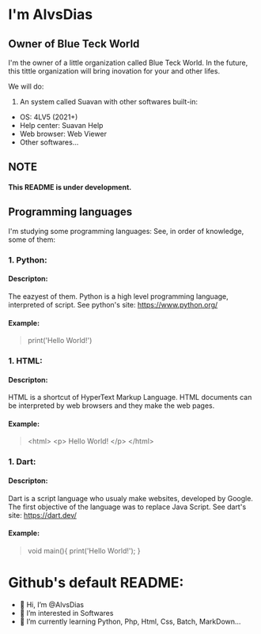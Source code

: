 # I'm AlvsDias

## Owner of Blue Teck World

I'm the owner of a little organization called Blue Teck World. In the future, this tittle organization will bring inovation for your and other lifes.

We will do:

1. An system called Suavan with other softwares built-in:

- OS: 4LV5 (2021+)
- Help center: Suavan Help
- Web browser: Web Viewer
- Other softwares...

## NOTE

#### **This README is under development.**

## Programming languages

I'm studying some programming languages: See, in order of knowledge, some of them:

### 1. Python:

  #### Descripton:

  The eazyest of them. Python is a high level programming language, interpreted of script. See python's site: https://www.python.org/

  #### Example:
  
 > print('Hello World!')

### 1. HTML:

  #### Descripton:

  HTML is a shortcut of HyperText Markup Language. HTML documents can be interpreted by web browsers and they make the web pages.

  #### Example:
  
 > \<html\>
 >     \<p\>
 >         Hello World!
 >     \</p\>
 > \</html\>

### 1. Dart:

  #### Descripton:

  Dart is a script language who usualy make websites, developed by Google. The first objective of the language was to replace Java Script. See dart's site: https://dart.dev/

  #### Example:
  
 > void main(){
 >     print('Hello World!');
 > }

# Github's default README:

- 👋 Hi, I’m @AlvsDias
- 👀 I’m interested in Softwares
- 🌱 I’m currently learning Python, Php, Html, Css, Batch, MarkDown...
